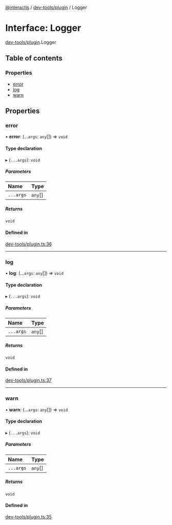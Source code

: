 [@interactjs](../README.md) / [dev-tools/plugin](../modules/dev_tools_plugin.md) / Logger

# Interface: Logger

[dev-tools/plugin](../modules/dev_tools_plugin.md).Logger

## Table of contents

### Properties

- [error](dev_tools_plugin.Logger.md#error)
- [log](dev_tools_plugin.Logger.md#log)
- [warn](dev_tools_plugin.Logger.md#warn)

## Properties

### error

• **error**: (...`args`: `any`[]) => `void`

#### Type declaration

▸ (`...args`): `void`

##### Parameters

| Name | Type |
| :------ | :------ |
| `...args` | `any`[] |

##### Returns

`void`

#### Defined in

[dev-tools/plugin.ts:36](https://github.com/ehtick/interact.js/blob/d3d4746/packages/@interactjs/dev-tools/plugin.ts#L36)

___

### log

• **log**: (...`args`: `any`[]) => `void`

#### Type declaration

▸ (`...args`): `void`

##### Parameters

| Name | Type |
| :------ | :------ |
| `...args` | `any`[] |

##### Returns

`void`

#### Defined in

[dev-tools/plugin.ts:37](https://github.com/ehtick/interact.js/blob/d3d4746/packages/@interactjs/dev-tools/plugin.ts#L37)

___

### warn

• **warn**: (...`args`: `any`[]) => `void`

#### Type declaration

▸ (`...args`): `void`

##### Parameters

| Name | Type |
| :------ | :------ |
| `...args` | `any`[] |

##### Returns

`void`

#### Defined in

[dev-tools/plugin.ts:35](https://github.com/ehtick/interact.js/blob/d3d4746/packages/@interactjs/dev-tools/plugin.ts#L35)
